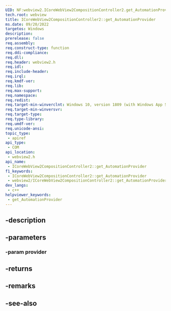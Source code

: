 ```yaml
---
UID: NF:webview2.ICoreWebView2CompositionController2.get_AutomationProvider
tech.root: webview
title: ICoreWebView2CompositionController2::get_AutomationProvider
ms.date: 09/20/2022
targetos: Windows
description: 
prerelease: false
req.assembly: 
req.construct-type: function
req.ddi-compliance: 
req.dll: 
req.header: webview2.h
req.idl: 
req.include-header: 
req.irql: 
req.kmdf-ver: 
req.lib: 
req.max-support: 
req.namespace: 
req.redist: 
req.target-min-winverclnt: Windows 10, version 1809 (with Windows App SDK 1.1 or later)
req.target-min-winversvr: 
req.target-type: 
req.type-library: 
req.umdf-ver: 
req.unicode-ansi: 
topic_type:
 - apiref
api_type:
 - COM
api_location:
 - webview2.h
api_name:
 - ICoreWebView2CompositionController2::get_AutomationProvider
f1_keywords:
 - ICoreWebView2CompositionController2::get_AutomationProvider
 - webview2/ICoreWebView2CompositionController2::get_AutomationProvider
dev_langs:
 - c++
helpviewer_keywords:
 - get_AutomationProvider
---
```


## -description

## -parameters

### -param provider

## -returns

## -remarks

## -see-also

